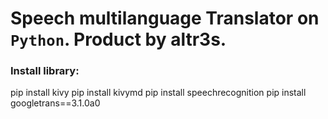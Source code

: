 # Speech multilanguage Translator on `Python`. Product by altr3s.
### Install library:
pip install kivy
pip install kivymd
pip install speechrecognition
pip install googletrans==3.1.0a0
